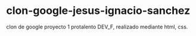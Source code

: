 # clon-google-jesus-ignacio-sanchez
clon de google proyecto 1 protalento DEV_F, realizado mediante html, css.
